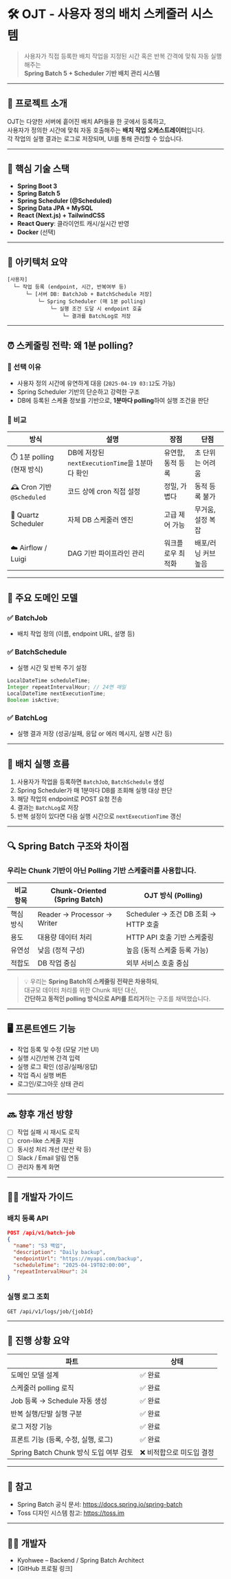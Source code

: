 # 🛠 OJT - 사용자 정의 배치 스케줄러 시스템

> 사용자가 직접 등록한 배치 작업을 지정된 시간 혹은 반복 간격에 맞춰 자동 실행해주는  
> **Spring Batch 5 + Scheduler 기반 배치 관리 시스템**

---

## 📌 프로젝트 소개

OJT는 다양한 서버에 흩어진 배치 API들을 한 곳에서 등록하고,  
사용자가 정의한 시간에 맞춰 자동 호출해주는 **배치 작업 오케스트레이터**입니다.  
각 작업의 실행 결과는 로그로 저장되며, UI를 통해 관리할 수 있습니다.

---

## 🧩 핵심 기술 스택

- **Spring Boot 3**
- **Spring Batch 5**
- **Spring Scheduler (@Scheduled)**
- **Spring Data JPA + MySQL**
- **React (Next.js) + TailwindCSS**
- **React Query**: 클라이언트 캐시/실시간 반영
- **Docker** (선택)

---

## 🧠 아키텍처 요약

```
[사용자]
  └─ 작업 등록 (endpoint, 시간, 반복여부 등)
      └─ [서버 DB: BatchJob + BatchSchedule 저장]
          └─ Spring Scheduler (매 1분 polling)
              └─ 실행 조건 도달 시 endpoint 호출
                  └─ 결과를 BatchLog로 저장
```

---

## ⏰ 스케줄링 전략: 왜 1분 polling?

### 📍 선택 이유

- 사용자 정의 시간에 유연하게 대응 (`2025-04-19 03:12`도 가능)
- Spring Scheduler 기반의 단순하고 강력한 구조
- DB에 등록된 스케줄 정보를 기반으로, **1분마다 polling**하여 실행 조건을 판단

### 📐 비교

| 방식 | 설명 | 장점 | 단점 |
|------|------|------|------|
| ⏱️ 1분 polling (현재 방식) | DB에 저장된 `nextExecutionTime`을 1분마다 확인 | 유연함, 동적 등록 | 초 단위는 어려움 |
| 🕰️ Cron 기반 `@Scheduled` | 코드 상에 cron 직접 설정 | 정밀, 가볍다 | 동적 등록 불가 |
| 🧱 Quartz Scheduler | 자체 DB 스케줄러 엔진 | 고급 제어 가능 | 무거움, 설정 복잡 |
| ☁️ Airflow / Luigi | DAG 기반 파이프라인 관리 | 워크플로우 최적화 | 배포/러닝 커브 높음 |

---

## 📁 주요 도메인 모델

### ✅ BatchJob
- 배치 작업 정의 (이름, endpoint URL, 설명 등)

### ✅ BatchSchedule
- 실행 시간 및 반복 주기 설정
```java
LocalDateTime scheduleTime;
Integer repeatIntervalHour; // 24면 매일
LocalDateTime nextExecutionTime;
Boolean isActive;
```

### ✅ BatchLog
- 실행 결과 저장 (성공/실패, 응답 or 에러 메시지, 실행 시간 등)

---

## 🔁 배치 실행 흐름

1. 사용자가 작업을 등록하면 `BatchJob`, `BatchSchedule` 생성
2. Spring Scheduler가 매 1분마다 DB를 조회해 실행 대상 판단
3. 해당 작업의 endpoint로 POST 요청 전송
4. 결과는 `BatchLog`로 저장
5. 반복 설정이 있다면 다음 실행 시간으로 `nextExecutionTime` 갱신

---

## 🔍 Spring Batch 구조와 차이점

### 우리는 **Chunk 기반이 아닌 Polling 기반 스케줄러**를 사용합니다.

| 비교 항목 | Chunk-Oriented (Spring Batch) | OJT 방식 (Polling) |
|-----------|-------------------------------|--------------------|
| 핵심 방식 | Reader → Processor → Writer   | Scheduler → 조건 DB 조회 → HTTP 호출 |
| 용도 | 대용량 데이터 처리 | HTTP API 호출 기반 스케줄링 |
| 유연성 | 낮음 (정적 구성) | 높음 (동적 스케줄 등록 가능) |
| 적합도 | DB 작업 중심 | 외부 서비스 호출 중심 |

> 💡 우리는 **Spring Batch의 스케줄링 전략은 차용하되**,  
> 대규모 데이터 처리를 위한 Chunk 패턴 대신,  
> **간단하고 동적인 polling 방식으로 API를 트리거**하는 구조를 채택했습니다.

---

## 🖥️ 프론트엔드 기능

- 작업 등록 및 수정 (모달 기반 UI)
- 실행 시간/반복 간격 입력
- 실행 로그 확인 (성공/실패/응답)
- 작업 즉시 실행 버튼
- 로그인/로그아웃 상태 관리

---

## 🔜 향후 개선 방향

- [ ] 작업 실패 시 재시도 로직
- [ ] cron-like 스케줄 지원
- [ ] 동시성 처리 개선 (분산 락 등)
- [ ] Slack / Email 알림 연동
- [ ] 관리자 통계 화면

---

## 🧑‍💻 개발자 가이드

### 배치 등록 API

```json
POST /api/v1/batch-job
{
  "name": "S3 백업",
  "description": "Daily backup",
  "endpointUrl": "https://myapi.com/backup",
  "scheduleTime": "2025-04-19T02:00:00",
  "repeatIntervalHour": 24
}
```

### 실행 로그 조회

```
GET /api/v1/logs/job/{jobId}
```

---

## 🧠 진행 상황 요약

| 파트 | 상태 |
|------|------|
| 도메인 모델 설계 | ✅ 완료 |
| 스케줄러 polling 로직 | ✅ 완료 |
| Job 등록 → Schedule 자동 생성 | ✅ 완료 |
| 반복 실행/단발 실행 구분 | ✅ 완료 |
| 로그 저장 기능 | ✅ 완료 |
| 프론트 기능 (등록, 수정, 실행, 로그) | ✅ 완료 |
| Spring Batch Chunk 방식 도입 여부 검토 | ❌ 비적합으로 미도입 결정 |

---

## 📎 참고

- Spring Batch 공식 문서: https://docs.spring.io/spring-batch
- Toss 디자인 시스템 참고: https://toss.im

---

## 👨‍🔧 개발자

- Kyohwee – Backend / Spring Batch Architect
- [GitHub 프로필 링크]